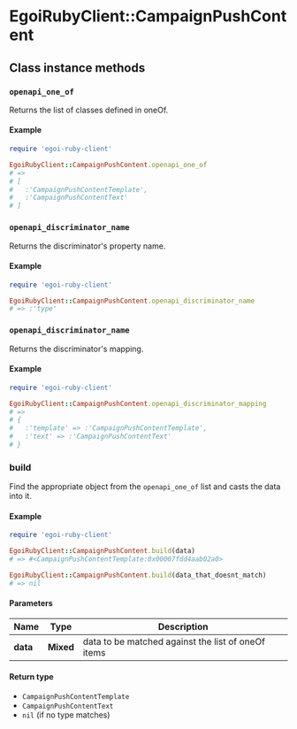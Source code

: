 # EgoiRubyClient::CampaignPushContent

## Class instance methods

### `openapi_one_of`

Returns the list of classes defined in oneOf.

#### Example

```ruby
require 'egoi-ruby-client'

EgoiRubyClient::CampaignPushContent.openapi_one_of
# =>
# [
#   :'CampaignPushContentTemplate',
#   :'CampaignPushContentText'
# ]
```

### `openapi_discriminator_name`

Returns the discriminator's property name.

#### Example

```ruby
require 'egoi-ruby-client'

EgoiRubyClient::CampaignPushContent.openapi_discriminator_name
# => :'type'
```

### `openapi_discriminator_name`

Returns the discriminator's mapping.

#### Example

```ruby
require 'egoi-ruby-client'

EgoiRubyClient::CampaignPushContent.openapi_discriminator_mapping
# =>
# {
#   :'template' => :'CampaignPushContentTemplate',
#   :'text' => :'CampaignPushContentText'
# }
```

### build

Find the appropriate object from the `openapi_one_of` list and casts the data into it.

#### Example

```ruby
require 'egoi-ruby-client'

EgoiRubyClient::CampaignPushContent.build(data)
# => #<CampaignPushContentTemplate:0x00007fdd4aab02a0>

EgoiRubyClient::CampaignPushContent.build(data_that_doesnt_match)
# => nil
```

#### Parameters

| Name | Type | Description |
| ---- | ---- | ----------- |
| **data** | **Mixed** | data to be matched against the list of oneOf items |

#### Return type

- `CampaignPushContentTemplate`
- `CampaignPushContentText`
- `nil` (if no type matches)

